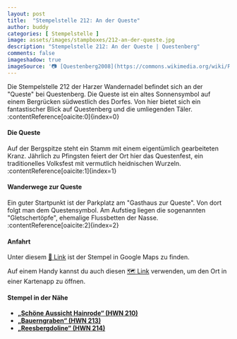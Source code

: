 ```yaml
---
layout: post
title:  "Stempelstelle 212: An der Queste"
author: buddy
categories: [ Stempelstelle ]
image: assets/images/stampboxes/212-an-der-queste.jpg
description: "Stempelstelle 212: An der Queste | Questenberg"
comments: false
imageshadow: true
imageSource: '📷 [Questenberg2008](https://commons.wikimedia.org/wiki/File:Questenberg2008.jpg) von <a href="https://de.wikipedia.org/wiki/Benutzer:Hejkal" class="extiw" title="de:Benutzer:Hejkal">Benutzer:Hejkal</a> unter Lizenz [CC BY-SA 3.0](http://creativecommons.org/licenses/by-sa/3.0/)'
---
```


Die Stempelstelle 212 der Harzer Wandernadel befindet sich an der "Queste" bei Questenberg. Die Queste ist ein altes Sonnensymbol auf einem Bergrücken südwestlich des Dorfes. Von hier bietet sich ein fantastischer Blick auf Questenberg und die umliegenden Täler. :contentReference[oaicite:0]{index=0}

#### Die Queste

Auf der Bergspitze steht ein Stamm mit einem eigentümlich gearbeiteten Kranz. Jährlich zu Pfingsten feiert der Ort hier das Questenfest, ein traditionelles Volksfest mit vermutlich heidnischen Wurzeln. :contentReference[oaicite:1]{index=1}

#### Wanderwege zur Queste

Ein guter Startpunkt ist der Parkplatz am "Gasthaus zur Queste". Von dort folgt man dem Questensymbol. Am Aufstieg liegen die sogenannten "Gletschertöpfe", ehemalige Flussbetten der Nasse. :contentReference[oaicite:2]{index=2}

#### Anfahrt

Unter diesem [📍 Link](https://www.google.com/maps/dir/?api=1&origin=&destination=51.49327%2C%2011.11720) ist der Stempel in Google Maps zu finden.

<div class="android-only">
  Auf einem Handy kannst du auch diesen 
  <a href="geo:51.49327,11.11720">🗺️ Link</a> 
  verwenden, um den Ort in einer Kartenapp zu öffnen.
  <p></p>
</div>

#### Stempel in der Nähe

- [**„Schöne Aussicht Hainrode“ (HWN 210)**](/stempelstelle-210-schoene-aussicht-hainrode)
- [**„Bauerngraben“ (HWN 213)**](/stempelstelle-213-bauerngraben)
- [**„Reesbergdoline“ (HWN 214)**](/stempelstelle-214-reesbergdoline)
